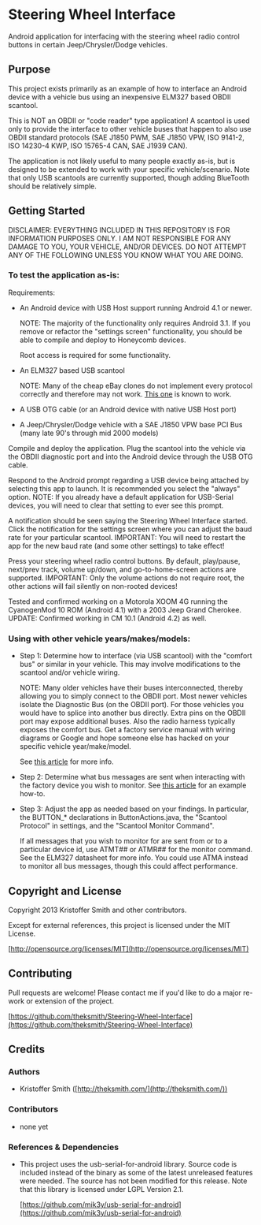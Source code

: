 # Steering Wheel Interface

Android application for interfacing with the steering wheel radio control buttons in certain Jeep/Chrysler/Dodge vehicles.

## Purpose

This project exists primarily as an example of how to interface an Android device with a vehicle bus using an inexpensive ELM327 based OBDII scantool.

This is NOT an OBDII or "code reader" type application! A scantool is used only to provide the interface to other vehicle buses that happen to also use OBDII standard protocols (SAE J1850 PWM, SAE J1850 VPW, ISO 9141-2, ISO 14230-4 KWP, ISO 15765-4 CAN, SAE J1939 CAN).

The application is not likely useful to many people exactly as-is, but is designed to be extended to work with your specific vehicle/scenario. Note that only USB scantools are currently supported, though adding BlueTooth should be relatively simple.

## Getting Started

DISCLAIMER: EVERYTHING INCLUDED IN THIS REPOSITORY IS FOR INFORMATION PURPOSES ONLY. I AM NOT RESPONSIBLE FOR ANY DAMAGE TO YOU, YOUR VEHICLE, AND/OR DEVICES. DO NOT ATTEMPT ANY OF THE FOLLOWING UNLESS YOU KNOW WHAT YOU ARE DOING.

### To test the application as-is:

Requirements:

+	An Android device with USB Host support running Android 4.1 or newer.
	
	NOTE: The majority of the functionality only requires Android 3.1. If you remove or refactor the "settings screen" functionality, you should be able to compile and deploy to Honeycomb devices.
	
	Root access is required for some functionality.

+	An ELM327 based USB scantool
	
	NOTE: Many of the cheap eBay clones do not implement every protocol correctly and therefore may not work. [This one](http://www.amazon.com/ScanTool-423001-ElmScan-Diagnostic-Software/dp/B002PYBZJO/) is known to work.

+	A USB OTG cable	(or an Android device with native USB Host port)

+	A Jeep/Chrysler/Dodge vehicle with a SAE J1850 VPW base PCI Bus (many late 90's through mid 2000 models)

Compile and deploy the application. Plug the scantool into the vehicle via the OBDII diagnostic port and into the Android device through the USB OTG cable. 

Respond to the Android prompt regarding a USB device being attached by selecting this app to launch. It is recommended you select the "always" option. NOTE: If you already have a default application for USB-Serial devices, you will need to clear that setting to ever see this prompt.

A notification should be seen saying the Steering Wheel Interface started. Click the notification for the settings screen where you can adjust the baud rate for your particular scantool. IMPORTANT: You will need to restart the app for the new baud rate (and some other settings) to take effect!

Press your steering wheel radio control buttons. By default, play/pause, next/prev track, volume up/down, and go-to-home-screen actions are supported. IMPORTANT: Only the volume actions do not require root, the other actions will fail silently on non-rooted devices!

Tested and confirmed working on a Motorola XOOM 4G running the CyanogenMod 10 ROM (Android 4.1) with a 2003 Jeep Grand Cherokee. UPDATE: Confirmed working in CM 10.1 (Android 4.2) as well.

### Using with other vehicle years/makes/models:

+	Step 1: Determine how to interface (via USB scantool) with the "comfort bus" or similar in your vehicle. This may involve modifications to the scantool and/or vehicle wiring.

	NOTE: Many older vehicles have their buses interconnected, thereby allowing you to simply connect to the OBDII port. Most newer vehicles isolate the Diagnostic Bus (on the OBDII port). For those vehicles you would have to splice into another bus directly. Extra pins on the OBDII port may expose additional buses. Also the radio harness typically exposes the comfort bus. Get a factory service manual with wiring diagrams or Google and hope someone else has hacked on your specific vehicle year/make/model.

	See [this article](http://theksmith.com/technology/hack-vehicle-bus-cheap-easy-part-1/) for more info.

+	Step 2: Determine what bus messages are sent when interacting with the factory device you wish to monitor. See [this article](http://theksmith.com/technology/hack-vehicle-bus-cheap-easy-part-2/) for an example how-to.

+	Step 3: Adjust the app as needed based on your findings. In particular, the BUTTON_* declarations in ButtonActions.java, the "Scantool Protocol" in settings, and the "Scantool Monitor Command".

	If all messages that you wish to monitor for are sent from or to a particular device id, use ATMT## or ATMR## for the monitor command. See the ELM327 datasheet for more info. You could use ATMA instead to monitor all bus messages, though this could affect performance.

## Copyright and License

Copyright 2013 Kristoffer Smith and other contributors.

Except for external references, this project is licensed under the MIT License.

[http://opensource.org/licenses/MIT](http://opensource.org/licenses/MIT)

## Contributing

Pull requests are welcome! Please contact me if you'd like to do a major re-work or extension of the project.

[https://github.com/theksmith/Steering-Wheel-Interface](https://github.com/theksmith/Steering-Wheel-Interface)

## Credits

### Authors

+	Kristoffer Smith ([http://theksmith.com/](http://theksmith.com/))

### Contributors

+	none yet

### References & Dependencies

+	This project uses the usb-serial-for-android library. Source code is included instead of the binary as some of the latest unreleased features were needed. The source has not been modified for this release. Note that this library is licensed under LGPL Version 2.1.

	[https://github.com/mik3y/usb-serial-for-android](https://github.com/mik3y/usb-serial-for-android)